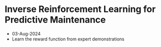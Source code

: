 # Inverse Reinforcement Learning for Predictive Maintenance

- 03-Aug-2024
- Learn the reward function from expert demonstrations

